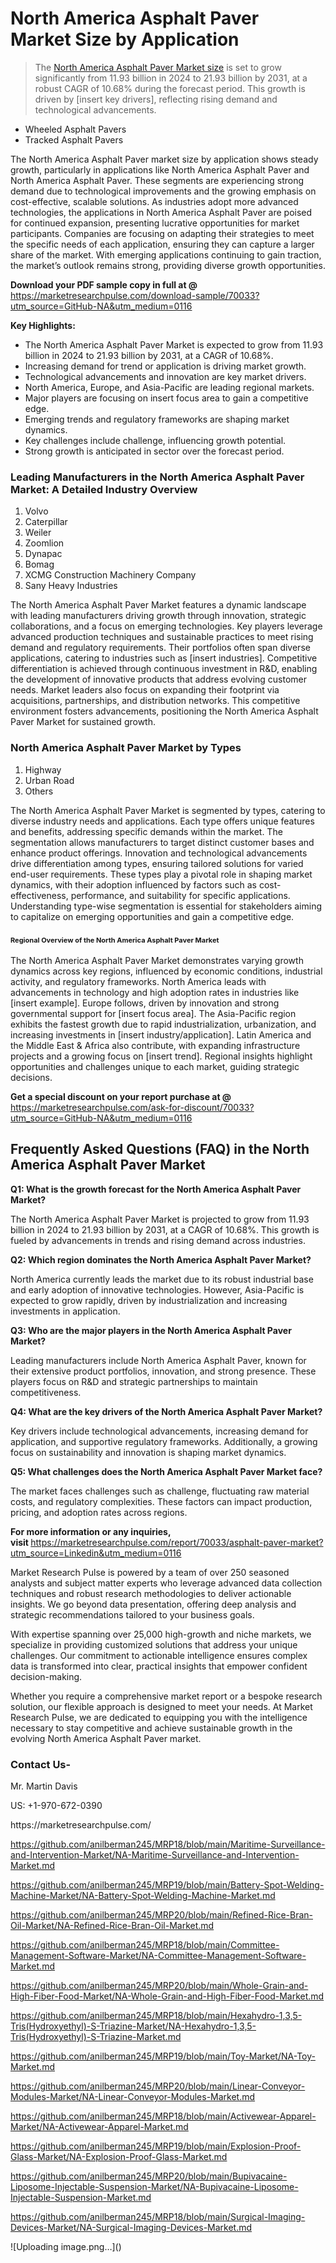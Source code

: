 <h1>North America Asphalt Paver Market&nbsp;Size by Application</h1><blockquote><p>The <a href="https://marketresearchpulse.com/download-sample/70033?utm_source=GitHub-NA&amp;utm_medium=0116">North America Asphalt Paver Market size</a> is set to grow significantly from 11.93 billion in 2024 to 21.93 billion by 2031, at a robust CAGR of 10.68% during the forecast period. This growth is driven by [insert key drivers], reflecting rising demand and technological advancements.</p></blockquote><ul><li>Wheeled Asphalt Pavers<li> Tracked Asphalt Pavers</li></ul><p>The North America Asphalt Paver market size by application shows steady growth, particularly in applications like North America Asphalt Paver and North America Asphalt Paver. These segments are experiencing strong demand due to technological improvements and the growing emphasis on cost-effective, scalable solutions. As industries adopt more advanced technologies, the applications in North America Asphalt Paver are poised for continued expansion, presenting lucrative opportunities for market participants. Companies are focusing on adapting their strategies to meet the specific needs of each application, ensuring they can capture a larger share of the market. With emerging applications continuing to gain traction, the market’s outlook remains strong, providing diverse growth opportunities.</p><p><strong>Download your PDF sample copy in full at @ </strong><a href="https://marketresearchpulse.com/download-sample/70033?utm_source=GitHub-NA&amp;utm_medium=0116">https://marketresearchpulse.com/download-sample/70033?utm_source=GitHub-NA&amp;utm_medium=0116</a></p><p><strong>Key Highlights: </strong></p><ul><li>The North America Asphalt Paver Market is expected to grow from 11.93 billion in 2024 to 21.93 billion by 2031, at a CAGR of 10.68%.</li><li>Increasing demand for trend or application is driving market growth.</li><li>Technological advancements and innovation are key market drivers.</li><li>North America, Europe, and Asia-Pacific are leading regional markets.</li><li>Major players are focusing on insert focus area to gain a competitive edge.</li><li>Emerging trends and regulatory frameworks are shaping market dynamics.</li><li>Key challenges include challenge, influencing growth potential.</li><li>Strong growth is anticipated in sector over the forecast period.</li></ul><h3>Leading Manufacturers in the North America Asphalt Paver Market: A Detailed Industry Overview</h3><ol><li>Volvo</li><li>Caterpillar</li><li>Weiler</li><li>Zoomlion</li><li>Dynapac</li><li>Bomag</li><li>XCMG Construction Machinery Company</li><li>Sany Heavy Industries</li></ol><div class="flex max-w-full flex-col flex-grow"><div class="min-h-8 text-message flex w-full flex-col items-end gap-2 whitespace-normal break-words [.text-message+&amp;]:mt-5" dir="auto" data-message-author-role="assistant" data-message-id="fd8432e4-4910-450d-b182-61b7bfb0a01f" data-message-model-slug="gpt-4o"><div class="flex w-full flex-col gap-1 empty:hidden first:pt-[3px]"><div class="markdown prose w-full break-words dark:prose-invert light"><p>The North America Asphalt Paver Market features a dynamic landscape with leading manufacturers driving growth through innovation, strategic collaborations, and a focus on emerging technologies. Key players leverage advanced production techniques and sustainable practices to meet rising demand and regulatory requirements. Their portfolios often span diverse applications, catering to industries such as [insert industries]. Competitive differentiation is achieved through continuous investment in R&amp;D, enabling the development of innovative products that address evolving customer needs. Market leaders also focus on expanding their footprint via acquisitions, partnerships, and distribution networks. This competitive environment fosters advancements, positioning the North America Asphalt Paver Market for sustained growth.</p></div></div></div></div><h3>North America Asphalt Paver Market by Types</h3><ol><li>Highway<li> Urban Road<li> Others</li></ol><div class="flex max-w-full flex-col flex-grow"><div class="min-h-8 text-message flex w-full flex-col items-end gap-2 whitespace-normal break-words [.text-message+&amp;]:mt-5" dir="auto" data-message-author-role="assistant" data-message-id="084470be-0bb7-4664-bddf-5156b4f41249" data-message-model-slug="gpt-4o-mini"><div class="flex w-full flex-col gap-1 empty:hidden first:pt-[3px]"><div class="markdown prose w-full break-words dark:prose-invert light"><p>The North America Asphalt Paver Market is segmented by types, catering to diverse industry needs and applications. Each type offers unique features and benefits, addressing specific demands within the market. The segmentation allows manufacturers to target distinct customer bases and enhance product offerings. Innovation and technological advancements drive differentiation among types, ensuring tailored solutions for varied end-user requirements. These types play a pivotal role in shaping market dynamics, with their adoption influenced by factors such as cost-effectiveness, performance, and suitability for specific applications. Understanding type-wise segmentation is essential for stakeholders aiming to capitalize on emerging opportunities and gain a competitive edge.</p></div></div></div></div><h3><span style="font-size: 11px;">Regional Overview of the North America Asphalt Paver Market</span></h3><div class="flex max-w-full flex-col flex-grow"><div class="min-h-8 text-message flex w-full flex-col items-end gap-2 whitespace-normal break-words [.text-message+&amp;]:mt-5" dir="auto" data-message-author-role="assistant" data-message-id="e9038762-ce64-4e30-91c9-9bd413514231" data-message-model-slug="gpt-4o-mini"><div class="flex w-full flex-col gap-1 empty:hidden first:pt-[3px]"><div class="markdown prose w-full break-words dark:prose-invert light"><p>The North America Asphalt Paver Market demonstrates varying growth dynamics across key regions, influenced by economic conditions, industrial activity, and regulatory frameworks. North America leads with advancements in technology and high adoption rates in industries like [insert example]. Europe follows, driven by innovation and strong governmental support for [insert focus area]. The Asia-Pacific region exhibits the fastest growth due to rapid industrialization, urbanization, and increasing investments in [insert industry/application]. Latin America and the Middle East &amp; Africa also contribute, with expanding infrastructure projects and a growing focus on [insert trend]. Regional insights highlight opportunities and challenges unique to each market, guiding strategic decisions.</p></div></div></div></div><p><strong>Get a special discount on your report purchase at @ </strong><a href="https://marketresearchpulse.com/ask-for-discount/70033?utm_source=GitHub-NA&amp;utm_medium=0116">https://marketresearchpulse.com/ask-for-discount/70033?utm_source=GitHub-NA&amp;utm_medium=0116</a></p><h2>Frequently Asked Questions (FAQ) in the North America Asphalt Paver Market</h2><p><strong>Q1: What is the growth forecast for the North America Asphalt Paver Market?</strong></p><p>The North America Asphalt Paver Market is projected to grow from 11.93 billion in 2024 to 21.93 billion by 2031, at a CAGR of 10.68%. This growth is fueled by advancements in trends and rising demand across industries.</p><p><strong>Q2: Which region dominates the North America Asphalt Paver Market?</strong></p><p>North America currently leads the market due to its robust industrial base and early adoption of innovative technologies. However, Asia-Pacific is expected to grow rapidly, driven by industrialization and increasing investments in application.</p><p><strong>Q3: Who are the major players in the North America Asphalt Paver Market?</strong></p><p>Leading manufacturers include North America Asphalt Paver, known for their extensive product portfolios, innovation, and strong presence. These players focus on R&amp;D and strategic partnerships to maintain competitiveness.</p><p><strong>Q4: What are the key drivers of the North America Asphalt Paver Market?</strong></p><p>Key drivers include technological advancements, increasing demand for application, and supportive regulatory frameworks. Additionally, a growing focus on sustainability and innovation is shaping market dynamics.</p><p><strong>Q5: What challenges does the North America Asphalt Paver Market face?</strong></p><p>The market faces challenges such as challenge, fluctuating raw material costs, and regulatory complexities. These factors can impact production, pricing, and adoption rates across regions.</p><p><strong>For more information or any inquiries, visit&nbsp;</strong><a href="https://marketresearchpulse.com/report/70033/asphalt-paver-market?utm_source=Linkedin&utm_medium=0116">https://marketresearchpulse.com/report/70033/asphalt-paver-market?utm_source=Linkedin&utm_medium=0116</a></p><p>Market Research Pulse is powered by a team of over 250 seasoned analysts and subject matter experts who leverage advanced data collection techniques and robust research methodologies to deliver actionable insights. We go beyond data presentation, offering deep analysis and strategic recommendations tailored to your business goals.</p><p>With expertise spanning over 25,000 high-growth and niche markets, we specialize in providing customized solutions that address your unique challenges. Our commitment to actionable intelligence ensures complex data is transformed into clear, practical insights that empower confident decision-making.</p><p>Whether you require a comprehensive market report or a bespoke research solution, our flexible approach is designed to meet your needs. At Market Research Pulse, we are dedicated to equipping you with the intelligence necessary to stay competitive and achieve sustainable growth in the evolving North America Asphalt Paver market.</p><h3><strong>Contact Us-</strong></h3><p>Mr. Martin Davis</p><p>US: +1-970-672-0390</p><p>https://marketresearchpulse.com/</p><p><a href="https://github.com/anilberman245/MRP18/blob/main/Maritime-Surveillance-and-Intervention-Market/NA-Maritime-Surveillance-and-Intervention-Market.md">https://github.com/anilberman245/MRP18/blob/main/Maritime-Surveillance-and-Intervention-Market/NA-Maritime-Surveillance-and-Intervention-Market.md</a></p><p><a href="https://github.com/anilberman245/MRP19/blob/main/Battery-Spot-Welding-Machine-Market/NA-Battery-Spot-Welding-Machine-Market.md">https://github.com/anilberman245/MRP19/blob/main/Battery-Spot-Welding-Machine-Market/NA-Battery-Spot-Welding-Machine-Market.md</a></p><p><a href="https://github.com/anilberman245/MRP20/blob/main/Refined-Rice-Bran-Oil-Market/NA-Refined-Rice-Bran-Oil-Market.md">https://github.com/anilberman245/MRP20/blob/main/Refined-Rice-Bran-Oil-Market/NA-Refined-Rice-Bran-Oil-Market.md</a></p><p><a href="https://github.com/anilberman245/MRP18/blob/main/Committee-Management-Software-Market/NA-Committee-Management-Software-Market.md">https://github.com/anilberman245/MRP18/blob/main/Committee-Management-Software-Market/NA-Committee-Management-Software-Market.md</a></p><p><a href="https://github.com/anilberman245/MRP20/blob/main/Whole-Grain-and-High-Fiber-Food-Market/NA-Whole-Grain-and-High-Fiber-Food-Market.md">https://github.com/anilberman245/MRP20/blob/main/Whole-Grain-and-High-Fiber-Food-Market/NA-Whole-Grain-and-High-Fiber-Food-Market.md</a></p><p><a href="https://github.com/anilberman245/MRP18/blob/main/Hexahydro-1,3,5-Tris(Hydroxyethyl)-S-Triazine-Market/NA-Hexahydro-1,3,5-Tris(Hydroxyethyl)-S-Triazine-Market.md">https://github.com/anilberman245/MRP18/blob/main/Hexahydro-1,3,5-Tris(Hydroxyethyl)-S-Triazine-Market/NA-Hexahydro-1,3,5-Tris(Hydroxyethyl)-S-Triazine-Market.md</a></p><p><a href="https://github.com/anilberman245/MRP19/blob/main/Toy-Market/NA-Toy-Market.md">https://github.com/anilberman245/MRP19/blob/main/Toy-Market/NA-Toy-Market.md</a></p><p><a href="https://github.com/anilberman245/MRP20/blob/main/Linear-Conveyor-Modules-Market/NA-Linear-Conveyor-Modules-Market.md">https://github.com/anilberman245/MRP20/blob/main/Linear-Conveyor-Modules-Market/NA-Linear-Conveyor-Modules-Market.md</a></p><p><a href="https://github.com/anilberman245/MRP18/blob/main/Activewear-Apparel-Market/NA-Activewear-Apparel-Market.md">https://github.com/anilberman245/MRP18/blob/main/Activewear-Apparel-Market/NA-Activewear-Apparel-Market.md</a></p><p><a href="https://github.com/anilberman245/MRP19/blob/main/Explosion-Proof-Glass-Market/NA-Explosion-Proof-Glass-Market.md">https://github.com/anilberman245/MRP19/blob/main/Explosion-Proof-Glass-Market/NA-Explosion-Proof-Glass-Market.md</a></p><p><a href="https://github.com/anilberman245/MRP20/blob/main/Bupivacaine-Liposome-Injectable-Suspension-Market/NA-Bupivacaine-Liposome-Injectable-Suspension-Market.md">https://github.com/anilberman245/MRP20/blob/main/Bupivacaine-Liposome-Injectable-Suspension-Market/NA-Bupivacaine-Liposome-Injectable-Suspension-Market.md</a></p><p><a href="https://github.com/anilberman245/MRP18/blob/main/Surgical-Imaging-Devices-Market/NA-Surgical-Imaging-Devices-Market.md">https://github.com/anilberman245/MRP18/blob/main/Surgical-Imaging-Devices-Market/NA-Surgical-Imaging-Devices-Market.md</a></p>
![Uploading image.png…]()
